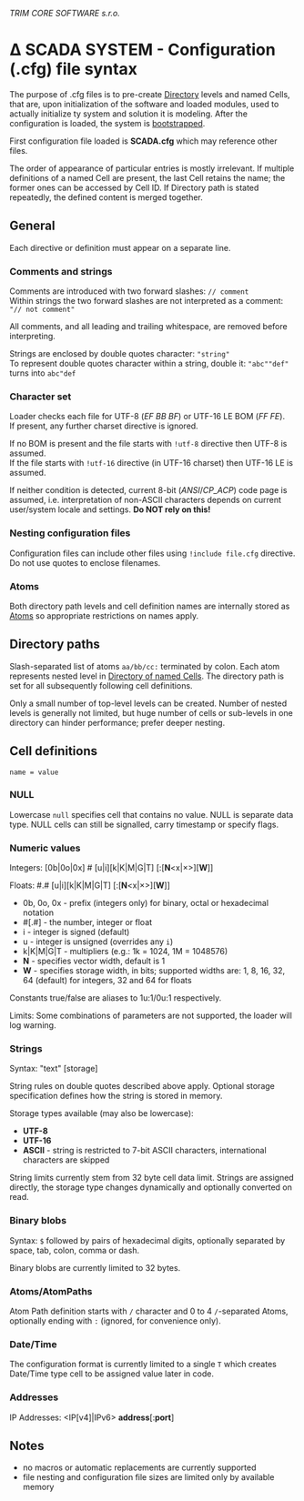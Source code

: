 ﻿*TRIM CORE SOFTWARE s.r.o.*
# ∆ SCADA SYSTEM - Configuration (.cfg) file syntax

The purpose of .cfg files is to pre-create [Directory](directory.md) levels and named Cells, that are,
upon initialization of the software and loaded modules, used to actually initialize ty system and solution
it is modeling. After the configuration is loaded, the system is [bootstrapped](boot.md).

First configuration file loaded is **SCADA.cfg** which may reference other files.  

The order of appearance of particular entries is mostly irrelevant. If multiple definitions of a named Cell
are present, the last Cell retains the name; the former ones can be accessed by Cell ID. If Directory path
is stated repeatedly, the defined content is merged together.

## General
Each directive or definition must appear on a separate line.

### Comments and strings

Comments are introduced with two forward slashes: `// comment`  
Within strings the two forward slashes are not interpreted as a comment: `"// not comment"`  

All comments, and all leading and trailing whitespace, are removed before interpreting.

Strings are enclosed by double quotes character: `"string"`  
To represent double quotes character within a string, double it: `"abc""def"` turns into `abc"def`

### Character set

Loader checks each file for UTF-8 (*EF BB BF*) or UTF-16 LE BOM (*FF FE*).  
If present, any further charset directive is ignored.

If no BOM is present and the file starts with `!utf-8` directive then UTF-8 is assumed.  
If the file starts with `!utf-16` directive (in UTF-16 charset) then UTF-16 LE is assumed.

If neither condition is detected, current 8-bit (*ANSI*/*CP_ACP*) code page is assumed, i.e.
interpretation of non-ASCII characters depends on current user/system locale and settings.
**Do NOT rely on this!**

### Nesting configuration files

Configuration files can include other files using `!include file.cfg` directive.  
Do not use quotes to enclose filenames.

### Atoms

Both directory path levels and cell definition names are internally stored as [Atoms](atom.md) so
appropriate restrictions on names apply.

## Directory paths

Slash-separated list of atoms `aa/bb/cc:` terminated by colon. Each atom represents nested level in
[Directory of named Cells](directory.md). The directory path is set for all subsequently following
cell definitions.

Only a small number of top-level levels can be created. Number of nested levels is generally not limited,
but huge number of cells or sub-levels in one directory can hinder performance; prefer deeper nesting.

## Cell definitions

`name = value`

### NULL

Lowercase `null` specifies cell that contains no value. NULL is separate data type.
NULL cells can still be signalled, carry timestamp or specify flags.

### Numeric values

Integers: [0b|0o|0x] \# [u|i][k|K|M|G|T] [:[**N**<x|×>][**W**]]

Floats: \#.\# [u|i][k|K|M|G|T] [:[**N**<x|×>][**W**]]

* 0b, 0o, 0x - prefix (integers only) for binary, octal or hexadecimal notation
* \#[.\#] - the number, integer or float
* i - integer is signed (default)
* u - integer is unsigned (overrides any `i`)
* k|K|M|G|T - multipliers (e.g.: 1k = 1024, 1M = 1048576)
* **N** - specifies vector width, default is 1
* **W** - specifies storage width, in bits; supported widths are: 1, 8, 16, 32, 64 (default) for integers, 32 and 64 for floats

Constants true/false are aliases to 1u:1/0u:1 respectively.

Limits: Some combinations of parameters are not supported, the loader will log warning.

### Strings

Syntax: "text" [storage]

String rules on double quotes described above apply. Optional storage specification defines how the string is stored in memory.

Storage types available (may also be lowercase):

* **UTF-8**
* **UTF-16**
* **ASCII** - string is restricted to 7-bit ASCII characters, international characters are skipped

String limits currently stem from 32 byte cell data limit.
Strings are assigned directly, the storage type changes dynamically and optionally converted on read.

### Binary blobs

Syntax: `$` followed by pairs of hexadecimal digits, optionally separated by space, tab, colon, comma or dash.

Binary blobs are currently limited to 32 bytes.

### Atoms/AtomPaths

Atom Path definition starts with `/` character and 0 to 4 `/`-separated Atoms, optionally ending with `:` (ignored, for convenience only).

### Date/Time

The configuration format is currently limited to a single `T` which creates Date/Time type cell to be assigned
value later in code.

### Addresses

IP Addresses: <IP[v4]|IPv6> **address**[:**port**]

## Notes

* no macros or automatic replacements are currently supported
* file nesting and configuration file sizes are limited only by available memory
